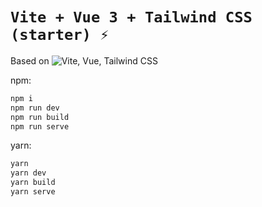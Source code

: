 # `Vite + Vue 3 + Tailwind CSS (starter) ⚡`

Based on
![Vite, Vue, Tailwind CSS](https://github.com/web2033/vite-vue3-tailwind-starter)

npm:

```sh
npm i
npm run dev
npm run build
npm run serve
```

yarn:

```sh
yarn
yarn dev
yarn build
yarn serve
```
